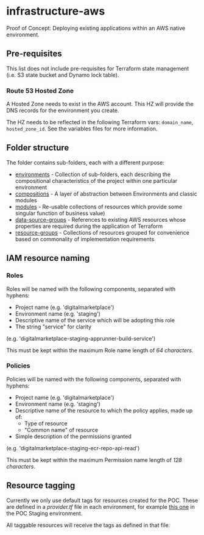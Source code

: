 # infrastructure-aws

Proof of Concept: Deploying existing applications within an AWS native environment.

## Pre-requisites

This list does not include pre-requisites for Terraform state management (i.e. S3 state bucket and Dynamo lock table).

### Route 53 Hosted Zone

A Hosted Zone needs to exist in the AWS account. This HZ will provide the DNS records for the environment you create.

The HZ needs to be reflected in the following Terraform vars: `domain_name`, `hosted_zone_id`. See the variables files for more information.

## Folder structure

The folder contains sub-folders, each with a different purpose:

* [environments](./environments/README.md) - Collection of sub-folders, each describing the compositional characteristics of the project within one particular environment
* [compositions](./compositions/README.md) - A layer of abstraction between Environments and classic modules
* [modules](./modules/README.md) - Re-usable collections of resources which provide some singular function of business value)
* [data-source-groups](./data-source-groups/README.md) - References to existing AWS resources whose properties are required during the application of Terraform
* [resource-groups](./resource-groups/README.md) - Collections of resources grouped for convenience based on commonality of implementation requirements

## IAM resource naming

### Roles

Roles will be named with the following components, separated with hyphens:

* Project name (e.g. 'digitalmarketplace')
* Environment name (e.g. 'staging')
* Descriptive name of the service which will be adopting this role
* The string "service" for clarity

(e.g. 'digitalmarketplace-staging-apprunner-build-service')

This must be kept within the maximum Role name length of *64 characters*.

### Policies

Policies will be named with the following components, separated with hyphens:

* Project name (e.g. 'digitalmarketplace')
* Environment name (e.g. 'staging')
* Descriptive name of the resource to which the policy applies, made up of:
  * Type of resource
  * "Common name" of resource
* Simple description of the permissions granted

(e.g. 'digitalmarketplace-staging-ecr-repo-api-read')

This must be kept within the maximum Permission name length of *128 characters*.

## Resource tagging

Currently we only use default tags for resources created for the POC. These are defined in a *provider.tf* file in each environment, for example [this one](./environments/staging/provider.tf) in the POC Staging environment.

All taggable resources will receive the tags as defined in that file.
